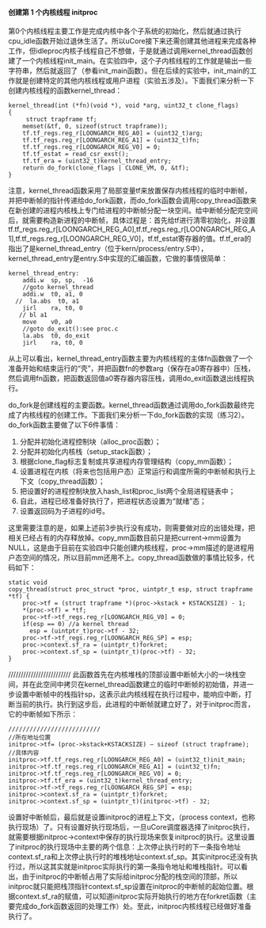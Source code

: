 #### 创建第 1 个内核线程 initproc 

第0个内核线程主要工作是完成内核中各个子系统的初始化，然后就通过执行cpu\_idle函数开始过退休生活了。所以uCore接下来还需创建其他进程来完成各种工作，但idleproc内核子线程自己不想做，于是就通过调用kernel\_thread函数创建了一个内核线程init\_main。在实验四中，这个子内核线程的工作就是输出一些字符串，然后就返回了（参看init\_main函数）。但在后续的实验中，init\_main的工作就是创建特定的其他内核线程或用户进程（实验五涉及）。下面我们来分析一下创建内核线程的函数kernel\_thread：

```
kernel_thread(int (*fn)(void *), void *arg, uint32_t clone_flags)
{
	 struct trapframe tf;
    memset(&tf, 0, sizeof(struct trapframe));
    tf.tf_regs.reg_r[LOONGARCH_REG_A0] = (uint32_t)arg;
    tf.tf_regs.reg_r[LOONGARCH_REG_A1] = (uint32_t)fn;
    tf.tf_regs.reg_r[LOONGARCH_REG_V0] = 0;
    tf.tf_estat = read_csr_exst();
    tf.tf_era = (uint32_t)kernel_thread_entry;  
    return do_fork(clone_flags | CLONE_VM, 0, &tf);
}
```

注意，kernel\_thread函数采用了局部变量tf来放置保存内核线程的临时中断帧，并把中断帧的指针传递给do\_fork函数，而do\_fork函数会调用copy\_thread函数来在新创建的进程内核栈上专门给进程的中断帧分配一块空间。给中断帧分配完空间后，就需要构造新进程的中断帧，具体过程是：首先给tf进行清零初始化，并设置tf.tf_regs.reg_r[LOONGARCH_REG_A0],tf.tf_regs.reg_r[LOONGARCH_REG_A1],tf.tf_regs.reg_r[LOONGARCH_REG_V0]，tf.tf_estat寄存器的值。tf.tf\_era的指出了是kernel\_thread\_entry（位于kern/process/entry.S中），kernel\_thread\_entry是entry.S中实现的汇编函数，它做的事情很简单：

```
kernel_thread_entry:
    addi.w  sp, sp,  -16
    //goto kernel_thread
    addi.w  t0, a1, 0
  //  la.abs  t0, a1
    jirl    ra, t0, 0
   // bl a1
    move    v0, a0
    //goto do_exit():see proc.c
    la.abs  t0, do_exit 
    jirl    ra, t0, 0
```

从上可以看出，kernel\_thread\_entry函数主要为内核线程的主体fn函数做了一个准备开始和结束运行的“壳”，并把函数fn的参数arg（保存在a0寄存器中）压栈，然后调用fn函数，把函数返回值a0寄存器内容压栈，调用do\_exit函数退出线程执行。

do\_fork是创建线程的主要函数。kernel\_thread函数通过调用do\_fork函数最终完成了内核线程的创建工作。下面我们来分析一下do\_fork函数的实现（练习2）。do\_fork函数主要做了以下6件事情：

1. 分配并初始化进程控制块（alloc\_proc函数）；
2. 分配并初始化内核栈（setup\_stack函数）；
3. 根据clone\_flag标志复制或共享进程内存管理结构（copy\_mm函数）；
4. 设置进程在内核（将来也包括用户态）正常运行和调度所需的中断帧和执行上下文（copy\_thread函数）；
5. 把设置好的进程控制块放入hash\_list和proc\_list两个全局进程链表中；
6. 自此，进程已经准备好执行了，把进程状态设置为“就绪”态；
7. 设置返回码为子进程的id号。

这里需要注意的是，如果上述前3步执行没有成功，则需要做对应的出错处理，把相关已经占有的内存释放掉。copy\_mm函数目前只是把current-\>mm设置为NULL，这是由于目前在实验四中只能创建内核线程，proc-\>mm描述的是进程用户态空间的情况，所以目前mm还用不上。copy\_thread函数做的事情比较多，代码如下：

```
static void
copy_thread(struct proc_struct *proc, uintptr_t esp, struct trapframe *tf) {
	proc->tf = (struct trapframe *)(proc->kstack + KSTACKSIZE) - 1;
    *(proc->tf) = *tf;
    proc->tf->tf_regs.reg_r[LOONGARCH_REG_V0] = 0;
    if(esp == 0) //a kernel thread
      esp = (uintptr_t)proc->tf - 32;
    proc->tf->tf_regs.reg_r[LOONGARCH_REG_SP] = esp;
    proc->context.sf_ra = (uintptr_t)forkret;
    proc->context.sf_sp = (uintptr_t)(proc->tf) - 32;
}
```
/////////////////////////
此函数首先在内核堆栈的顶部设置中断帧大小的一块栈空间，并在此空间中拷贝在kernel\_thread函数建立的临时中断帧的初始值，并进一步设置中断帧中的栈指针sp，这表示此内核线程在执行过程中，能响应中断，打断当前的执行。执行到这步后，此进程的中断帧就建立好了，对于initproc而言，它的中断帧如下所示：

```
//////////////////////////
//所在地址位置
initproc->tf= (proc->kstack+KSTACKSIZE) – sizeof (struct trapframe);
//具体内容
initproc->tf.tf_regs.reg_r[LOONGARCH_REG_A0] = (uint32_t)init_main;
initproc->tf.tf_regs.reg_r[LOONGARCH_REG_A1] = (uint32_t)fn;
initproc->tf.tf_regs.reg_r[LOONGARCH_REG_V0] = 0;
initproc->tf.tf_era = (uint32_t)kernel_thread_entry; 
initproc->tf->tf_regs.reg_r[LOONGARCH_REG_SP] = esp;
initproc->context.sf_ra = (uintptr_t)forkret;
initproc->context.sf_sp = (uintptr_t)(initproc->tf) - 32;
```

设置好中断帧后，最后就是设置initproc的进程上下文，（process context，也称执行现场）了。只有设置好执行现场后，一旦uCore调度器选择了initproc执行，就需要根据initproc-\>context中保存的执行现场来恢复initproc的执行。这里设置了initproc的执行现场中主要的两个信息：上次停止执行时的下一条指令地址context.sf_ra和上次停止执行时的堆栈地址context.sf_sp。其实initproc还没有执行过，所以这其实就是initproc实际执行的第一条指令地址和堆栈指针。可以看出，由于initproc的中断帧占用了实际给initproc分配的栈空间的顶部，所以initproc就只能把栈顶指针context.sf_sp设置在initproc的中断帧的起始位置。根据context.sf_ra的赋值，可以知道initproc实际开始执行的地方在forkret函数（主要完成do\_fork函数返回的处理工作）处。至此，initproc内核线程已经做好准备执行了。
